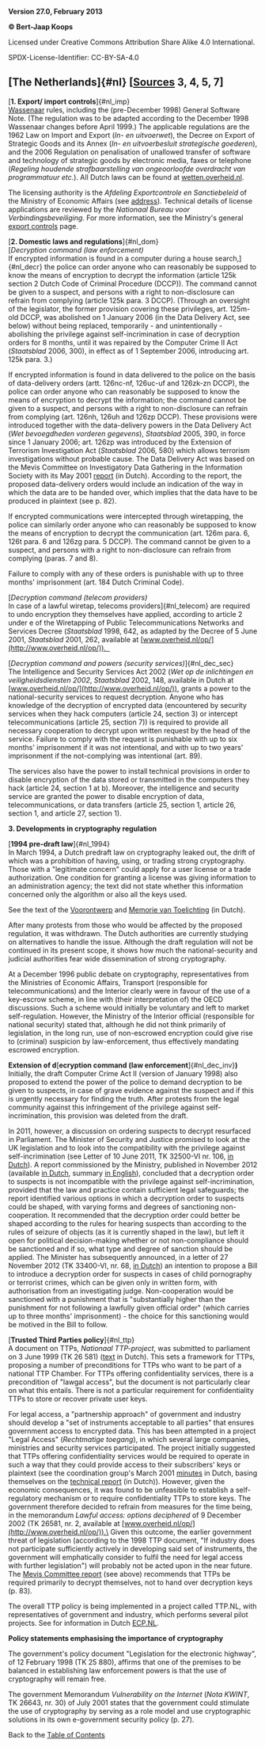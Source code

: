 **Version 27.0, February 2013**

**© Bert-Jaap Koops**

Licensed under Creative Commons Attribution Share Alike 4.0 International.

SPDX-License-Identifier: CC-BY-SA-4.0

## [The Netherlands]{#nl} \[[Sources](cls-srce.htm) 3, 4, 5, 7\]

[**1. Export/ import controls**]{#nl_imp}\
[Wassenaar](#co) rules, including the (pre-December 1998) General
Software Note. (The regulation was to be adapted according to the
December 1998 Wassenaar changes before April 1999.) The applicable
regulations are the 1962 Law on Import and Export (*In- en uitvoerwet*),
the Decree on Export of Strategic Goods and its Annex (*In- en
uitvoerbesluit strategische goederen*), and the 2006 Regulation on
penalisation of unallowed transfer of software and technology of
strategic goods by electronic media, faxes or telephone (*Regeling
houdende strafbaarstelling van ongeoorloofde overdracht van
programmatuur etc.*). All Dutch laws can be found at
[wetten.overheid.nl](http://wetten.overheid.nl).

The licensing authority is the *Afdeling Exportcontrole en
Sanctiebeleid* of the Ministry of Economic Affairs (see
[address](cls-addr.htm)). Technical details of license applications are
reviewed by the *Nationaal Bureau voor Verbindingsbeveiliging*. For more
information, see the Ministry\'s general [export
controls](http://www.rijksoverheid.nl/onderwerpen/exportcontrole-strategische-goederen)
page. 

[**2. Domestic laws and regulations**]{#nl_dom}\
[*Decryption command (law enforcement)*\
If encrypted information is found in a computer during a house
search,]{#nl_decr} the police can order anyone who can reasonably be
supposed to know the means of encryption to decrypt the information
(article 125k section 2 Dutch Code of Criminal Procedure (DCCP)). The
command cannot be given to a suspect, and persons with a right to
non-disclosure can refrain from complying (article 125k para. 3 DCCP).
(Through an oversight of the legislator, the former provision covering
these privileges, art. 125m-old DCCP, was abolished on 1 January 2006
(in the Data Delivery Act, see below) without being replaced,
temporarily - and unintentionally - abolishing the privilege against
self-incrimination in case of decryption orders for 8 months, until it
was repaired by the Computer Crime II Act (*Staatsblad* 2006, 300), in
effect as of 1 September 2006, introducing art. 125k para. 3.)

If encrypted information is found in data delivered to the police on the
basis of data-delivery orders (artt. 126nc-nf, 126uc-uf and 126zk-zn
DCCP), the police can order anyone who can reasonably be supposed to
know the means of encryption to decrypt the information; the command
cannot be given to a suspect, and persons with a right to non-disclosure
can refrain from complying (art. 126nh, 126uh and 126zp DCCP). These
provisions were introduced together with the data-delivery powers in the
Data Delivery Act (*Wet bevoegdheden vorderen gegevens*), *Staatsblad*
2005, 390, in force since 1 January 2006; art. 126zp was introduced by
the Extension of Terrorism Investigation Act (*Staatsblad* 2006, 580)
which allows terrorism investigations without probable cause. The Data
Delivery Act was based on the Mevis Committee on Investigatory Data
Gathering in the Information Society with its May 2001
[report](http://www.minjust.nl/c_actual/rapport/gegevens.pdf) (in
Dutch). According to the report, the proposed data-delivery orders would
include an indication of the way in which the data are to be handed
over, which implies that the data have to be produced in plaintext (see
p. 82).

If encrypted communications were intercepted through wiretapping, the
police can similarly order anyone who can reasonably be supposed to know
the means of encryption to decrypt the communication (art. 126m para. 6,
126t para. 6 and 126zg para. 5 DCCP). The command cannot be given to a
suspect, and persons with a right to non-disclosure can refrain from
complying (paras. 7 and 8). 

Failure to comply with any of these orders is punishable with up to
three months\' imprisonment (art. 184 Dutch Criminal Code).

[*Decryption command (telecom providers)*\
In case of a lawful wiretap, telecoms providers]{#nl_telecom} are
required to undo encryption they themselves have applied, according to
article 2 under e of the Wiretapping of Public Telecommunications
Networks and Services Decree (*Staatsblad* 1998, 642, as adapted by the
Decree of 5 June 2001, *Staatsblad* 2001, 262, available at
[www.overheid.nl/op/](http://www.overheid.nl/op/)).  

[*Decryption command and powers (security services)*]{#nl_dec_sec}\
The Intelligence and Security Services Act 2002 (*Wet op de inlichtingen
en veiligheidsdiensten 2002*, *Staatsblad* 2002, 148, available in Dutch
at [www.overheid.nl/op/](http://www.overheid.nl/op/)), grants a power to
the national-security services to request decryption. Anyone who has
knowledge of the decryption of encrypted data (encountered by security
services when they hack computers (article 24, section 3) or intercept
telecommunications (article 25, section 7)) is required to provide all
necessary cooperation to decrypt upon written request by the head of the
service. Failure to comply with the request is punishable with up to six
months\' imprisonment if it was not intentional, and with up to two
years\' imprisonment if the not-complying was intentional (art. 89).

The services also have the power to install technical provisions in
order to disable encryption of the data stored or transmitted in the
computers they hack (article 24, section 1 at b). Moreover, the
intelligence and security service are granted the power to disable
encryption of data, telecommunications, or data transfers (article 25,
section 1, article 26, section 1, and article 27, section 1).

**3. Developments in cryptography regulation**

[**1994 pre-draft law**]{#nl_1994}\
In March 1994, a Dutch predraft law on cryptography leaked out, the
drift of which was a prohibition of having, using, or trading strong
cryptography. Those with a \"legitimate concern\" could apply for a user
license or a trade authorization. One condition for granting a license
was giving information to an administration agency; the text did not
state whether this information concerned only the algorithm or also all
the keys used.

See the text of the
[Voorontwerp](http://dejoode.org/law/voorontwerp.html) and [Memorie van
Toelichting](http://dejoode.org/law/memorie.html) (in Dutch).

After many protests from those who would be affected by the proposed
regulation, it was withdrawn. The Dutch authorities are currently
studying on alternatives to handle the issue. Although the draft
regulation will not be continued in its present scope, it shows how much
the national-security and judicial authorities fear wide dissemination
of strong cryptography.

At a December 1996 public debate on cryptography, representatives from
the Ministries of Economic Affairs, Transport (responsible for
telecommunications) and the Interior clearly were in favour of the use
of a key-escrow scheme, in line with (their interpretation of) the OECD
discussions. Such a scheme would initially be voluntary and left to
market self-regulation. However, the Ministry of the Interior official
(responsible for national security) stated that, although he did not
think primarily of legislation, in the long run, use of non-escrowed
encryption could give rise to (criminal) suspicion by law-enforcement,
thus effectively mandating escrowed encryption.

**Extension of d**[**ecryption command (law
enforcement**]{#nl_dec_inv}**)**\
Initially, the draft Computer Crime Act II (version of January 1998)
also proposed to extend the power of the police to demand decryption to
be given to suspects, in case of grave evidence against the suspect and
if this is urgently necessary for finding the truth. After protests from
the legal community against this infringement of the privilege against
self-incrimination, this provision was deleted from the draft.

In 2011, however, a discussion on ordering suspects to decrypt
resurfaced in Parliament. The Minister of Security and Justice promised
to look at the UK legislation and to look into the compatibility with
the privilege against self-incrimination (see Letter of 10 June 2011, TK
32500-VI nr. 106, [in
Dutch](https://zoek.officielebekendmakingen.nl/kst-32500-VI-106.html)).
A report commissioned by the Ministry, published in November 2012
(available [in
Dutch](http://www.wodc.nl/onderzoeksdatabase/decryptiebevel-kinderpornografie.aspx),
summary [in
English](http://www.wodc.nl/images/ob305-summary_tcm44-484496.pdf)),
concluded that a decryption order to suspects is not incompatible with
the privilege against self-incrimination, provided that the law and
practice contain sufficient legal safeguards; the report identified
various options in which a decryption order to suspects could be shaped,
with varying forms and degrees of sanctioning non-cooperation. It
recommended that the decryption order could better be shaped according
to the rules for hearing suspects than according to the rules of seizure
of objects (as it is currently shaped in the law), but left it open for
political decision-making whether or not non-compliance should be
sanctioned and if so, what type and degree of sanction should be
applied. The Minister has subsequently announced, in a letter of 27
November 2012 (TK 33400-VI, nr. 68, [in
Dutch](https://zoek.officielebekendmakingen.nl/kst-33400-VI-68.pdf)) an
intention to propose a Bill to introduce a decryption order for suspects
in cases of child pornography or terrorist crimes, which can be given
only in written form, with authorisation from an investigating judge.
Non-cooperation would be sanctioned with a punishment that is
\"substantially higher than the punishment for not following a lawfully
given official order\" (which carries up to three months\'
imprisonment) - the choice for this sanctioning would be motived in the
Bill to follow.

[**Trusted Third Parties policy**]{#nl_ttp}\
A document on TTPs, *Nationaal TTP-project*, was submitted to parliament
on 3 June 1999 (TK 26 581)
([text](http://www.minvenw.nl/dgtp/sctgifs/930731649-1.doc) in Dutch).
This sets a framework for TTPs, proposing a number of preconditions for
TTPs who want to be part of a national TTP Chamber. For TTPs offering
confidentiality services, there is a precondition of \"lawgal access\",
but the document is not particularly clear on what this entails. There
is not a particular requirement for confidentiality TTPs to store or
recover private user keys.

For legal access, a \"partnership approach\" of government and industry
should develop a \"set of instruments acceptable to all parties\" that
ensures government access to encrypted data. This has been attempted in
a project \"Legal Access\" (*Rechtmatige toegang*), in which several
large companies, ministries and security services participated. The
project initially suggested that TTPs offering confidentiality services
would be required to operate in such a way that they could provide
access to their subscribers\' keys or plaintext (see the coordination
group\'s March 2001
[minutes](http://www.bof.nl/tappen/TTPnotulenmaart2001.pdf) in Dutch,
basing themselves on the [technical
report](http://www.bof.nl/tappen/RapportageTWRT.pdf) (in Dutch)).
However, given the economic consequences, it was found to be unfeasible
to establish a self-regulatory mechanism or to require confidentiality
TTPs to store keys. The government therefore decided to refrain from
measures for the time being, in the memorandum *Lawful access: options
deciphered* of 9 December 2002 (TK 26581, nr. 2, available at
[www.overheid.nl/op/](http://www.overheid.nl/op/)).\
Given this outcome, the earlier government threat of legislation
(according to the 1998 TTP document, \"If industry does not participate
sufficiently actively in developing said set of instruments, the
government will emphatically consider to fulfil the need for legal
access with further legislation\") will probably not be acted upon in
the near future.\
The [Mevis Committee
report](http://www.minjust.nl/c_actual/rapport/gegevens.pdf) (see above)
recommends that TTPs be required primarily to decrypt themselves, not to
hand over decryption keys (p. 83).

The overall TTP policy is being implemented in a project called TTP.NL,
with representatives of government and industry, which performs several
pilot projects. See for information in Dutch
[ECP.NL](http://www.ecp.nl/trust/ttp.htm).

**Policy statements emphasising the importance of cryptography**

The government\'s policy document \"Legislation for the electronic
highway\", of 12 February 1998 (TK 25 880), affirms that one of the
premises to be balanced in establishing law enforcement powers is that
the use of cryptography will remain free.

The government Memorandum *Vulnerability on the Internet* (*Nota KWINT*,
TK 26643, nr. 30) of July 2001 states that the government could
stimulate the use of cryptography by serving as a role model and use
cryptographic solutions in its own e-government security policy (p.
27). 

Back to the [Table of Contents](index.html#toc)
